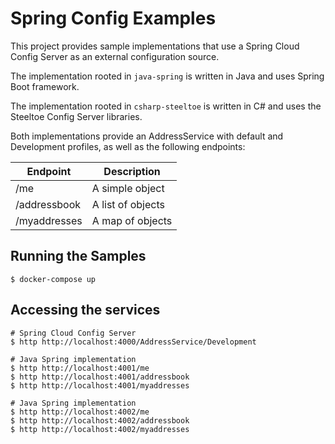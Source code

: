 # Spring Config Examples

This project provides sample implementations that use a Spring Cloud Config Server as an external configuration source.

The implementation rooted in `java-spring` is written in Java and uses Spring Boot framework.

The implementation rooted in `csharp-steeltoe` is written in C# and uses the Steeltoe Config Server libraries.

Both implementations provide an AddressService with default and Development profiles, as well as the following endpoints:

| Endpoint | Description |
| --- | --- |
| /me | A simple object |
| /addressbook | A list of objects |
| /myaddresses | A map of objects |

## Running the Samples

```
$ docker-compose up
```

## Accessing the services

```
# Spring Cloud Config Server
$ http http://localhost:4000/AddressService/Development

# Java Spring implementation
$ http http://localhost:4001/me
$ http http://localhost:4001/addressbook
$ http http://localhost:4001/myaddresses

# Java Spring implementation
$ http http://localhost:4002/me
$ http http://localhost:4002/addressbook
$ http http://localhost:4002/myaddresses
```
